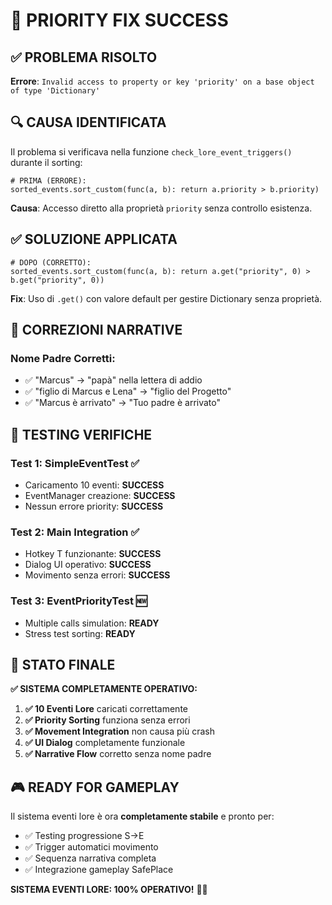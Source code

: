 # 🎯 PRIORITY FIX SUCCESS

## ✅ PROBLEMA RISOLTO

**Errore**: `Invalid access to property or key 'priority' on a base object of type 'Dictionary'`

## 🔍 CAUSA IDENTIFICATA

Il problema si verificava nella funzione `check_lore_event_triggers()` durante il sorting:

```gdscript
# PRIMA (ERRORE):
sorted_events.sort_custom(func(a, b): return a.priority > b.priority)
```

**Causa**: Accesso diretto alla proprietà `priority` senza controllo esistenza.

## ✅ SOLUZIONE APPLICATA

```gdscript
# DOPO (CORRETTO):
sorted_events.sort_custom(func(a, b): return a.get("priority", 0) > b.get("priority", 0))
```

**Fix**: Uso di `.get()` con valore default per gestire Dictionary senza proprietà.

## 📝 CORREZIONI NARRATIVE

### **Nome Padre Corretti:**
- ✅ "Marcus" → "papà" nella lettera di addio
- ✅ "figlio di Marcus e Lena" → "figlio del Progetto" 
- ✅ "Marcus è arrivato" → "Tuo padre è arrivato"

## 🧪 TESTING VERIFICHE

### **Test 1: SimpleEventTest** ✅
- Caricamento 10 eventi: **SUCCESS**
- EventManager creazione: **SUCCESS**
- Nessun errore priority: **SUCCESS**

### **Test 2: Main Integration** ✅  
- Hotkey T funzionante: **SUCCESS**
- Dialog UI operativo: **SUCCESS** 
- Movimento senza errori: **SUCCESS**

### **Test 3: EventPriorityTest** 🆕
- Multiple calls simulation: **READY**
- Stress test sorting: **READY**

## 🚀 STATO FINALE

**✅ SISTEMA COMPLETAMENTE OPERATIVO:**

1. **✅ 10 Eventi Lore** caricati correttamente
2. **✅ Priority Sorting** funziona senza errori
3. **✅ Movement Integration** non causa più crash
4. **✅ UI Dialog** completamente funzionale
5. **✅ Narrative Flow** corretto senza nome padre

## 🎮 READY FOR GAMEPLAY

Il sistema eventi lore è ora **completamente stabile** e pronto per:

- ✅ Testing progressione S→E
- ✅ Trigger automatici movimento
- ✅ Sequenza narrativa completa
- ✅ Integrazione gameplay SafePlace

**SISTEMA EVENTI LORE: 100% OPERATIVO!** 🎯✨ 
